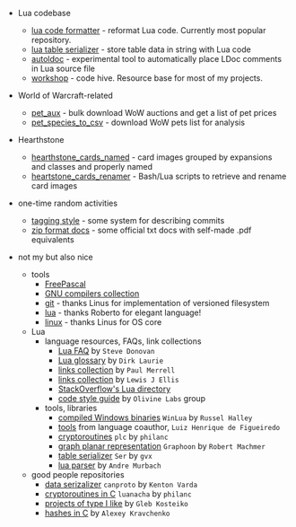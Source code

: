 * Lua codebase
  * [lua code formatter](https://github.com/martin-eden/lua_code_formatter) - reformat Lua code. Currently most popular repository.
  * [lua table serializer](https://github.com/martin-eden/lua_table_serializer) - store table data in string with Lua code
  * [autoldoc](https://github.com/martin-eden/autoldoc) - experimental tool to automatically place LDoc comments in Lua source file
  * [workshop](https://github.com/martin-eden/workshop) - code hive. Resource base for most of my projects.
    
* World of Warcraft-related
  * [pet_aux](https://github.com/martin-eden/pet_aux) - bulk download WoW auctions and get a list of pet prices
  * [pet_species_to_csv](https://github.com/martin-eden/pet_species_to_csv) - download WoW pets list for analysis
  
* Hearthstone
  * [hearthstone_cards_named](https://github.com/martin-eden/hearthstone_cards_named) - card images grouped by expansions and classes and properly named
  * [heartstone_cards_renamer](https://github.com/martin-eden/hearthstone_cards_renamer) - Bash/Lua scripts to retrieve and rename card images

* one-time random activities
  * [tagging style](https://github.com/martin-eden/tagging_guideline) - some system for describing commits
  * [zip format docs](https://github.com/martin-eden/zipfiles_format_doc) - some official txt docs with self-made .pdf equivalents
  
* not my but also nice
  * tools
    * [FreePascal](https://github.com/graemeg/freepascal)
    * [GNU compilers collection](https://github.com/gcc-mirror/gcc)
    * [git](https://github.com/git/git) - thanks Linus for implementation of versioned filesystem
    * [lua](https://github.com/lua/lua) - thanks Roberto for elegant language!
    * [linux](https://github.com/torvalds/linux) - thanks Linus for OS core
  * Lua 
    * language resources, FAQs, link collections
      * [Lua FAQ](https://github.com/stevedonovan/luafaq) by `Steve Donovan`
      * [Lua glossary](https://rawgit.com/dlaurie/lua-notes/master/glossary.html) by `Dirk Laurie`
      * [links collection](https://sites.google.com/site/marbux/home/lua-resource-links) by `Paul Merrell`
      * [links collection](https://github.com/LewisJEllis/awesome-lua) by `Lewis J Ellis`
      * [StackOverflow's Lua directory](http://stackoverflow.com/documentation/lua/topics)
      * [code style guide](https://github.com/Olivine-Labs/lua-style-guide) by `Olivine Labs` group
    * tools, libraries
      * [compiled Windows binaries](https://github.com/WinLua/bin) `WinLua` by `Russel Halley`
      * [tools](http://webserver2.tecgraf.puc-rio.br/~lhf/ftp/lua/) from language coauthor, `Luiz Henrique de Figueiredo`
      * [cryptoroutines](https://github.com/philanc/plc) `plc` by `philanc`
      * [graph planar representation](https://github.com/rm-code/Graphoon) `Graphoon` by `Robert Machmer`
      * [table serializer](https://github.com/gvx/Ser) `Ser` by `gvx`
      * [lua parser](https://github.com/andremm/lua-parser) by `Andre Murbach`
  * good people repositories
    * [data serizalizer](https://github.com/sandstorm-io/capnproto) `canproto` by `Kenton Varda`
    * [cryptoroutines in C](https://github.com/philanc/luanacha) `luanacha` by `philanc`
    * [projects of type I like](https://github.com/gleb-kosteiko) by `Gleb Kosteiko`
    * [hashes in C](https://github.com/rhash/RHash/tree/master/librhash) by `Alexey Kravchenko`
